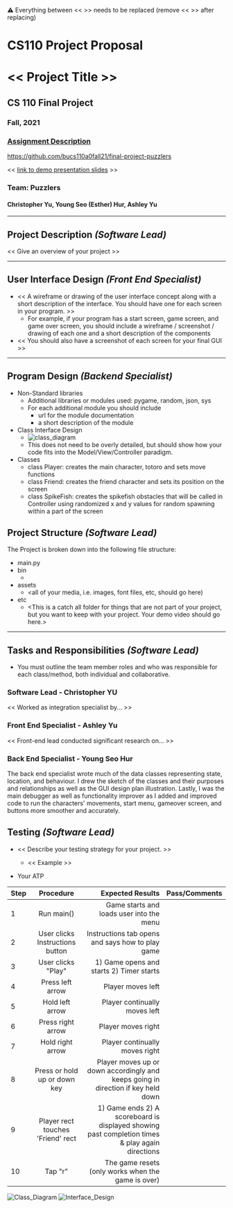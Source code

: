 :warning: Everything between << >> needs to be replaced (remove << >> after replacing)
# CS110 Project Proposal
# << Project Title >>
## CS 110 Final Project
### Fall, 2021
### [Assignment Description](https://docs.google.com/document/d/1H4R6yLL7som1lglyXWZ04RvTp_RvRFCCBn6sqv-82ps/edit#)

https://github.com/bucs110a0fall21/final-project-puzzlers

<< [link to demo presentation slides](#) >>

### Team: Puzzlers
#### Christopher Yu, Young Seo (Esther) Hur, Ashley Yu

***

## Project Description *(Software Lead)*
<< Give an overview of your project >>

***    

## User Interface Design *(Front End Specialist)*
* << A wireframe or drawing of the user interface concept along with a short description of the interface. You should have one for each screen in your program. >>
    * For example, if your program has a start screen, game screen, and game over screen, you should include a wireframe / screenshot / drawing of each one and a short description of the components
* << You should also have a screenshot of each screen for your final GUI >>

***        

## Program Design *(Backend Specialist)*
* Non-Standard libraries
    * Additional libraries or modules used: pygame, random, json, sys
    * For each additional module you should include
        * url for the module documentation
        * a short description of the module
* Class Interface Design
    * ![class_diagram](assets/class_diagram.jpg)
    * This does not need to be overly detailed, but should show how your code fits into the Model/View/Controller paradigm.
* Classes
    * class Player: creates the main character, totoro and sets move functions
    * class Friend: creates the friend character and sets its position on the screen
    * class SpikeFish: creates the spikefish obstacles that will be called in Controller using randomized x and y values for random spawning within a part of the screen

## Project Structure *(Software Lead)*

The Project is broken down into the following file structure:
* main.py
* bin
    * <all of your python files should go here>
* assets
    * <all of your media, i.e. images, font files, etc, should go here)
* etc
    * <This is a catch all folder for things that are not part of your project, but you want to keep with your project. Your demo video should go here.>

***

## Tasks and Responsibilities *(Software Lead)*
* You must outline the team member roles and who was responsible for each class/method, both individual and collaborative.

### Software Lead - Christopher YU

<< Worked as integration specialist by... >>

### Front End Specialist - Ashley Yu

<< Front-end lead conducted significant research on... >>

### Back End Specialist - Young Seo Hur

The back end specialist wrote much of the data classes representing state, location, and behaviour. I drew the sketch of the classes and their purposes and relationships as well as the GUI design plan illustration. Lastly, I was the main debugger as well as functionality improver as I added and improved code to run the characters' movements, start menu, gameover screen, and buttons more smoother and accurately. 

## Testing *(Software Lead)*
* << Describe your testing strategy for your project. >>
    * << Example >>

* Your ATP

| Step                  | Procedure     | Expected Results  | Pass/Comments |
| ----------------------|:-------------:| -----------------:| -------------- |
|  1  | Run main()  | Game starts and loads user into the menu  |   |
|  2  | User clicks Instructions button |  Instructions tab opens and says how to play game | |
|  3  | User clicks "Play"  | 1) Game opens and starts 2) Timer starts | |
|  4  | Press left arrow  | Player moves left |  |
|  5  | Hold left arrow |  Player continually moves left |  |
|  6  | Press right arrow  | Player moves right |  |
|  7  | Hold right arrow  |  Player continually moves right |  |
|  8  | Press or hold up or down key | Player moves up or down accordingly and keeps going in direction if key held down |   |
|  9  |  Player rect touches 'Friend' rect | 1) Game ends 2) A scoreboard is displayed showing past completion times & play again directions | |
|  10  | Tap "r" | The game resets (only works when the game is over)  | |

   

![Class_Diagram](https://github.com/bucs110a0fall21/final-project-puzzlers/blob/master/assets/class_diagram.jpg)
![Interface_Design](https://github.com/bucs110a0fall21/final-project-puzzlers/blob/master/assets/interface_design.jpg)
